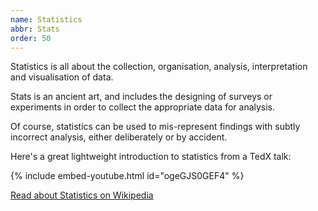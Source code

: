 ```yaml
---
name: Statistics
abbr: Stats
order: 50
---
```


Statistics is all about the collection, organisation, analysis, interpretation and visualisation of data.

Stats is an ancient art, and includes the designing of surveys or experiments in order to collect the appropriate data for analysis.

<!-- - -->

Of course, statistics can be used to mis-represent findings with subtly incorrect analysis, either deliberately or by accident.

Here's a great lightweight introduction to statistics from a TedX talk:

{% include embed-youtube.html id="ogeGJS0GEF4" %}

<a class="btn btn-dark mt-4" href="https://en.wikipedia.org/wiki/Statistics">Read about Statistics on Wikipedia</a>